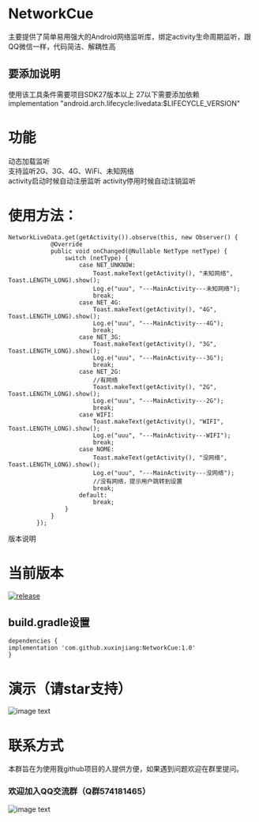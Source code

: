 # NetworkCue
主要提供了简单易用强大的Android网络监听库，绑定activity生命周期监听，跟QQ微信一样，代码简洁、解耦性高
## 要添加说明
  使用该工具条件需要项目SDK27版本以上
  27以下需要添加依赖  
  implementation "android.arch.lifecycle:livedata:$LIFECYCLE_VERSION"


# 功能

动态加载监听  
支持监听2G、3G、4G、WiFi、未知网络  
activity启动时候自动注册监听  activity停用时候自动注销监听

# 使用方法：
```
NetworkLiveData.get(getActivity()).observe(this, new Observer() {
            @Override
            public void onChanged(@Nullable NetType netType) {
                switch (netType) {
                    case NET_UNKNOW:
                        Toast.makeText(getActivity(), "未知网络", Toast.LENGTH_LONG).show();
                        Log.e("uuu", "---MainActivity---未知网络");
                        break;
                    case NET_4G:
                        Toast.makeText(getActivity(), "4G", Toast.LENGTH_LONG).show();
                        Log.e("uuu", "---MainActivity---4G");
                        break;
                    case NET_3G:
                        Toast.makeText(getActivity(), "3G", Toast.LENGTH_LONG).show();
                        Log.e("uuu", "---MainActivity---3G");
                        break;
                    case NET_2G:
                        //有网络
                        Toast.makeText(getActivity(), "2G", Toast.LENGTH_LONG).show();
                        Log.e("uuu", "---MainActivity---2G");
                        break;
                    case WIFI:
                        Toast.makeText(getActivity(), "WIFI", Toast.LENGTH_LONG).show();
                        Log.e("uuu", "---MainActivity---WIFI");
                        break;
                    case NOME:
                        Toast.makeText(getActivity(), "没网络", Toast.LENGTH_LONG).show();
                        Log.e("uuu", "---MainActivity---没网络");
                        //没有网络，提示用户跳转到设置
                        break;
                    default:
                        break;
                }
            }
        });
```

版本说明

# 当前版本

[![release](https://img.shields.io/badge/release-v1.0.5-orange.svg)](https://github.com/xuxinjiang/NetworkCue-/blob/master/update.md)

## build.gradle设置
```
dependencies {
implementation 'com.github.xuxinjiang:NetworkCue:1.0'
}
```
# 演示（请star支持）

![image text](https://github.com/xuxinjiang/NetworkCue-/blob/master/gif/zjl.gif)

# 联系方式

本群旨在为使用我github项目的人提供方便，如果遇到问题欢迎在群里提问。

### 欢迎加入QQ交流群（Q群574181465）

![image text](https://github.com/xuxinjiang/NetworkCue-/blob/master/gif/qqqun.png)




